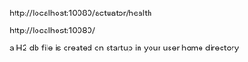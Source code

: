 http://localhost:10080/actuator/health


http://localhost:10080/

a H2 db file is created on startup in your user home directory

 